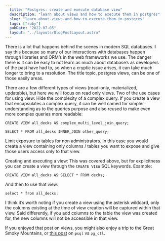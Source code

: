 ```yaml
---
  title: "Postgres: create and execute database view"
  description: "learn about views and how to execute them in postgres"
  slug: "learn-about-views-and-how-to-execute-them-in-postgres"
  tags: ["ruby"]
  pubDate: "2022-07-05"
  layout: "../layouts/BlogPostLayout.astro"
---
```


There is a lot that happens behind the scenes in modern SQL databases. I say this because so many of our interactions with databases happen through libraries and ORM’s in the web frameworks we use. The danger there is it can be easy to not learn as much about database’s as developers of the past have had to, so when a cryptic issue arises, it can take much longer to bring to a resolution. The title topic, postgres views, can be one of those easily areas. 

There are a few different types of views (read-only, materialized, updatable), but here we will focus on read only views. Two of the use cases for using view:
Hide the complexity of a complex query. If you create a view that encapsulates a complex query, it can be well named for simpler understanding as to the queries purpose and also reused to make even more complex queries more readable:

```
CREATE VIEW all_decks AS complex_multi_level_join_query;

SELECT * FROM all_decks INNER_JOIN other_query;
```

Limit exposure to tables for non administrators. In this case you would create a view containing only columns / tables you want to expose and give those users access only to that view.

Creating and executing a view:
This was covered above, but for explicitness you can create a view through the `CREATE VIEW` SQL keywords. Example:
```
CREATE VIEW all_decks AS SELECT * FROM decks;
```
And then to use that view:
```
select * from all_decks;
```

I think it’s worth noting if you create a view using the asterisk wildcard, only the columns existing at the time of view creation will be captured within that view. Said differently, if you add columns to the table the view was created for, the new columns will not be accessible in that view.

If you enjoyed that post on views, you might also enjoy a trip to the Great Smoky Mountains, or [this post](https://www.devdecks.io/2022-pg_ctl-vs-psql) on `psql` vs `pg_ctl`.
